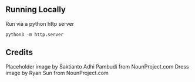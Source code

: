 ## Running Locally
Run via a python http server
```
python3 -m http.server

```

## Credits
Placeholder image by Saktianto Adhi Pambudi from NounProject.com
Dress image by Ryan Sun from NounProject.com